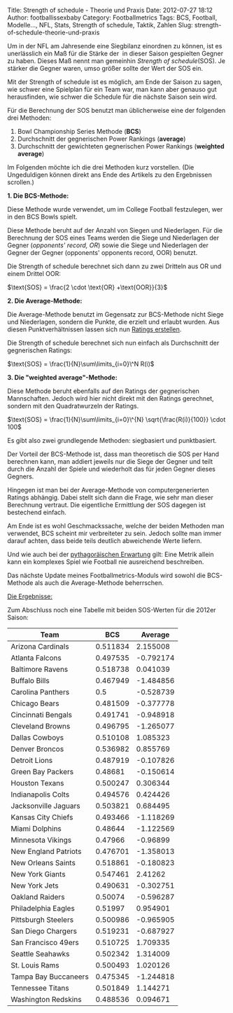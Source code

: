 Title: Strength of schedule - Theorie und Praxis
Date: 2012-07-27 18:12
Author: footballissexbaby
Category: Footballmetrics
Tags: BCS, Football, Modelle..., NFL, Stats, Strength of schedule, Taktik, Zahlen
Slug: strength-of-schedule-theorie-und-praxis

Um in der NFL am Jahresende eine Siegbilanz einordnen zu können, ist es
unerlässlich ein Maß für die Stärke der  in dieser Saison gespielten
Gegner zu haben. Dieses Maß nennt man gemeinhin *Strength of
schedule*(SOS). Je stärker die Gegner waren, umso größer sollte der Wert
der SOS ein.

Mit der Strength of schedule ist es möglich, am Ende der Saison zu
sagen, wie schwer eine Spielplan für ein Team war, man kann aber genauso
gut herausfinden, wie schwer die Schedule für die nächste Saison sein
wird.

Für die Berechnung der SOS benutzt man üblicherweise eine der folgenden
drei Methoden:

1.  Bowl Championship Series Methode (**BCS**)
2.  Durchschnitt der gegnerischen Power Rankings (**average**)
3.  Durchschnitt der gewichteten gegnerischen Power Rankings (**weighted
    average**)

Im Folgenden möchte ich die drei Methoden kurz vorstellen. (Die
Ungeduldigen können direkt ans Ende des Artikels zu den Ergebnissen scrollen.)

**1. Die BCS-Methode:**

Diese Methode wurde verwendet, um im College Football festzulegen, wer
in den BCS Bowls spielt.

Diese Methode beruht auf der Anzahl von Siegen und Niederlagen. Für die
Berechnung der SOS eines Teams werden die Siege und Niederlagen der
Gegner (*opponents' record, OR*) sowie die Siege und Niederlagen der
Gegner der Gegner (opponents' opponents record, OOR) benutzt.

Die Strength of schedule berechnet sich dann zu zwei Dritteln aus OR und
einem Drittel OOR:

$\text{SOS} = \frac{2 \cdot \text{OR} +\text{OOR}}{3}$

**2. Die Average-Methode:**

Die Average-Methode benutzt im Gegensatz zur BCS-Methode nicht Siege und
Niederlagen, sondern die Punkte, die erzielt und erlaubt wurden. Aus
diesen Punktverhältnissen lassen sich nun [Ratings erstellen][].

Die Strength of schedule berechnet sich nun einfach als Durchschnitt der
gegnerischen Ratings:

$\text{SOS} = \frac{1}{N}\sum\limits_{i=0}\^N R(i)$

**3. Die "weighted average"-Methode:**

Diese Methode beruht ebenfalls auf den Ratings der gegnerischen
Mannschaften. Jedoch wird hier nicht direkt mit den Ratings gerechnet,
sondern mit den Quadratwurzeln der Ratings.

$\text{SOS} = \frac{1}{N}\sum\limits_{i=0}\^{N}
\sqrt{\frac{R(i)}{100}} \cdot 100$ 

Es gibt also zwei grundlegende Methoden: siegbasiert und punktbasiert.

Der Vorteil der BCS-Methode ist, dass man theoretisch die SOS per Hand
berechnen kann, man addiert jeweils nur die Siege der Gegner und teilt
durch die Anzahl der Spiele und wiederholt das für jeden Gegner dieses
Gegners.

Hingegen ist man bei der Average-Methode von computergenerierten Ratings
abhängig. Dabei stellt sich dann die Frage, wie sehr man dieser
Berechnung vertraut. Die eigentliche Ermittlung der SOS dagegen ist
bestechend einfach.

Am Ende ist es wohl Geschmackssache, welche der beiden Methoden man
verwendet, BCS scheint mir verbreiteter zu sein. Jedoch sollte man immer
darauf achten, dass beide teils deutlich abweichende Werte liefern.

Und wie auch bei der [pythagoräischen Erwartung][] gilt: Eine Metrik
allein kann ein komplexes Spiel wie Football nie ausreichend
beschreiben.

Das nächste Update meines Footballmetrics-Moduls wird sowohl die
BCS-Methode als auch die Average-Methode beherrschen.

[Die Ergebnisse:](#myTable)

Zum Abschluss noch eine Tabelle mit beiden SOS-Werten für die 2012er
Saison:

<table class="table table-striped">
<thead>
<tr>
<th>Team</th>
<th>BCS</th>
<th>Average</th>
</tr>
</thead>
<tbody>
<tr>
<td>Arizona Cardinals</td>
<td>0.511834</td>
<td>2.155008</td>
</tr>
<tr>
<td>Atlanta Falcons</td>
<td>0.497535</td>
<td>-0.792174</td>
</tr>
<tr>
<td>Baltimore Ravens</td>
<td>0.518738</td>
<td>0.041039</td>
</tr>
<tr>
<td>Buffalo Bills</td>
<td>0.467949</td>
<td>-1.484856</td>
</tr>
<tr>
<td>Carolina Panthers</td>
<td>0.5</td>
<td>-0.528739</td>
</tr>
<tr>
<td>Chicago Bears</td>
<td>0.481509</td>
<td>-0.377778</td>
</tr>
<tr>
<td>Cincinnati Bengals</td>
<td>0.491741</td>
<td>-0.948918</td>
</tr>
<tr>
<td>Cleveland Browns</td>
<td>0.496795</td>
<td>-1.265077</td>
</tr>
<tr>
<td>Dallas Cowboys</td>
<td>0.510108</td>
<td>1.085323</td>
</tr>
<tr>
<td>Denver Broncos</td>
<td>0.536982</td>
<td>0.855769</td>
</tr>
<tr>
<td>Detroit Lions</td>
<td>0.487919</td>
<td>-0.107826</td>
</tr>
<tr>
<td>Green Bay Packers</td>
<td>0.48681</td>
<td>-0.150614</td>
</tr>
<tr>
<td>Houston Texans</td>
<td>0.500247</td>
<td>0.306344</td>
</tr>
<tr>
<td>Indianapolis Colts</td>
<td>0.494576</td>
<td>0.424426</td>
</tr>
<tr>
<td>Jacksonville Jaguars</td>
<td>0.503821</td>
<td>0.684495</td>
</tr>
<tr>
<td>Kansas City Chiefs</td>
<td>0.493466</td>
<td>-1.118269</td>
</tr>
<tr>
<td>Miami Dolphins</td>
<td>0.48644</td>
<td>-1.122569</td>
</tr>
<tr>
<td>Minnesota Vikings</td>
<td>0.47966</td>
<td>-0.96899</td>
</tr>
<tr>
<td>New England Patriots</td>
<td>0.476701</td>
<td>-1.358013</td>
</tr>
<tr>
<td>New Orleans Saints</td>
<td>0.518861</td>
<td>-0.180823</td>
</tr>
<tr>
<td>New York Giants</td>
<td>0.547461</td>
<td>2.41262</td>
</tr>
<tr>
<td>New York Jets</td>
<td>0.490631</td>
<td>-0.302751</td>
</tr>
<tr>
<td>Oakland Raiders</td>
<td>0.50074</td>
<td>-0.596287</td>
</tr>
<tr>
<td>Philadelphia Eagles</td>
<td>0.51997</td>
<td>0.954901</td>
</tr>
<tr>
<td>Pittsburgh Steelers</td>
<td>0.500986</td>
<td>-0.965905</td>
</tr>
<tr>
<td>San Diego Chargers</td>
<td>0.519231</td>
<td>-0.687927</td>
</tr>
<tr>
<td>San Francisco 49ers</td>
<td>0.510725</td>
<td>1.709335</td>
</tr>
<tr>
<td>Seattle Seahawks</td>
<td>0.502342</td>
<td>1.314009</td>
</tr>
<tr>
<td>St. Louis Rams</td>
<td>0.500493</td>
<td>1.020126</td>
</tr>
<tr>
<td>Tampa Bay Buccaneers</td>
<td>0.475345</td>
<td>-1.244818</td>
</tr>
<tr>
<td>Tennessee Titans</td>
<td>0.501849</td>
<td>1.144271</td>
</tr>
<tr>
<td>Washington Redskins</td>
<td>0.488536</td>
<td>0.094671</td>
</tr>
</tbody>
</table>

  [Ratings erstellen]: |filename|hausgemachte-sport-rankings-nach-sagarin-art-teil-1.md
  [pythagoräischen Erwartung]: |filename|sag-mir-deine-punkte-und-ich-sag-dir-wie-oft-du-gewinnst.md
